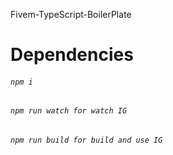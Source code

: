 
Fivem-TypeScript-BoilerPlate

# Dependencies

###### ``npm i``

###### ``npm run watch for watch IG``

###### ``npm run build for build and use IG``
